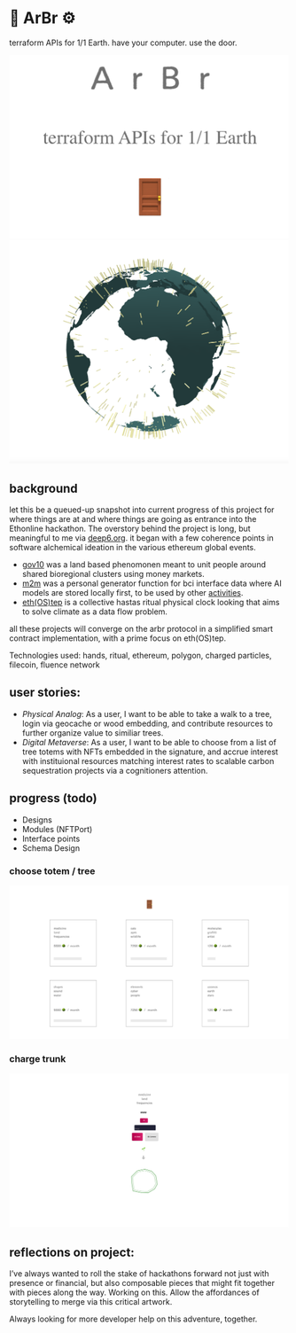 # 🌳 ArBr ⚙️

terraform APIs for 1/1 Earth. have your computer. use the door.

![landing](landing.png)
![globe](globe.png)

## background
let this be a queued-up snapshot into current progress of this project for where things are at and where things are going as entrance into the Ethonline hackathon. The overstory behind the project is long, but meaningful to me via [deep6.org](deep6.org). it began with a few coherence points in software alchemical ideation in the various ethereum global events.
* [gov10](https://youtu.be/_YaIWFzAqbg) was a land based phenomonen meant to unit people around shared bioregional clusters using money markets. 
* [m2m](https://www.youtube.com/watch?v=SY_ZUN1geeQ) was a personal generator function for bci interface data where AI models are stored locally first, to be used by other [activities](https://youtu.be/uozM-vpuBUs). 
* [eth(OS)tep](https://youtu.be/0ldbJx85HbA?t=61) is a collective hastas ritual physical clock looking that aims to solve climate as a data flow problem. 

all these projects will converge on the arbr protocol in a simplified smart contract implementation, with a prime focus on eth(OS)tep.

Technologies used: hands, ritual, ethereum, polygon, charged particles, filecoin, fluence network

## user stories:

* *Physical Analog*: As a user, I want to be able to take a walk to a tree, login via geocache or wood embedding, and contribute resources to further organize value to similiar trees.
* *Digital Metaverse*: As a user, I want to be able to choose from a list of tree totems with NFTs embedded in the signature, and accrue interest with instituional resources matching interest rates to scalable carbon sequestration projects via a cognitioners attention.

## progress (todo)
- Designs 
- Modules (NFTPort)
- Interface points
- Schema Design

### choose totem / tree
![choose](choose.png)

### charge trunk
![charge](charge.png)

## reflections on project: 

I’ve always wanted to roll the stake of hackathons forward not just with presence or financial, but also composable pieces that might fit together with pieces along the way. Working on this. Allow the affordances of storytelling to merge via this critical artwork.

Always looking for more developer help on this adventure, together.

